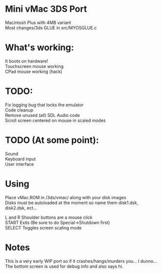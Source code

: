 # Mini vMac 3DS Port

Macintosh Plus with 4MB variant  
Most changes/3ds GLUE in src/MYOSGLUE.c

# What's working:
It boots on hardware!  
Touchscreen mouse working  
CPad mouse working (hack)  

# TODO:
Fix logging bug that locks the emulator  
Code cleanup  
Remove unused (all) SDL Audio code  
Scroll screen centered on mouse in scaled modes  

# TODO (At some point):
Sound  
Keyboard input  
User interface  

# Using
Place vMac.ROM in /3ds/vmac/ along with your disk images  
Disks must be autoloaded at the moment so name them disk1.dsk, disk2.dsk, ect...
  
L and R Shoulder buttons are a mouse click    
START Exits (Be sure to do Special->Shutdown first)  
SELECT Toggles screen scaling mode  

# Notes
This is a very early WIP port so if it crashes/hangs/murders you... I dunno...  
The bottom screen is used for debug info and also says hi.  

